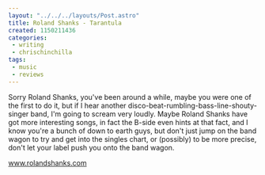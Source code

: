 ```yaml
---
layout: "../../../layouts/Post.astro"
title: Roland Shanks - Tarantula
created: 1150211436
categories:
 - writing
 - chrischinchilla
tags: 
 - music 
 - reviews
---
```


Sorry Roland Shanks, you've been around a while, maybe you were one of the first to do it, but if I hear another disco-beat-rumbling-bass-line-shouty-singer band, I'm going to scream very loudly. Maybe Roland Shanks have got more interesting songs, in fact the B-side even hints at that fact, and I know you're a bunch of down to earth guys, but don't just jump on the band wagon to try and get into the singles chart, or (possibly) to be more precise, don't let your label push you onto the band wagon.

<a href='https://www.rolandshanks.com' target='_blank'>www.rolandshanks.com</a>
